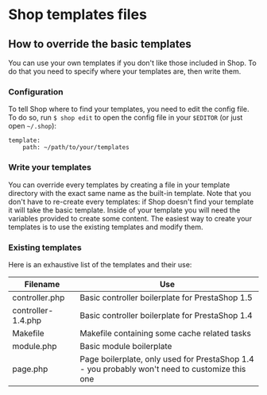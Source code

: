 # Shop templates files

## How to override the basic templates

You can use your own templates if you don't like those included in Shop. To do that you need to specify where your templates are, then write them.

### Configuration

To tell Shop where to find your templates, you need to edit the config file. To do so, run `$ shop edit` to open the config file in your `$EDITOR` (or just open `~/.shop`):

    template:
        path: ~/path/to/your/templates

### Write your templates

You can override every templates by creating a file in your template directory with the exact same name as the built-in template. Note that you don't have to re-create every templates: if Shop doesn't find your template it will take the basic template. Inside of your template you will need the variables provided to create some content. The easiest way to create your templates is to use the existing templates and modify them.

### Existing templates

Here is an exhaustive list of the templates and their use:

| Filename           | Use       |
|--------------------|-----------|
|controller.php      |Basic controller boilerplate for PrestaShop 1.5|
|controller-1.4.php  |Basic controller boilerplate for PrestaShop 1.4|
|Makefile            |Makefile containing some cache related tasks|
|module.php          |Basic module boilerplate|
|page.php            |Page boilerplate, only used for PrestaShop 1.4 - you probably won't need to customize this one|
